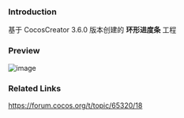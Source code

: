 ### Introduction

基于 CocosCreator 3.6.0 版本创建的 **环形进度条** 工程

### Preview
![image](../../../gif/20220306/2022030602.gif)

### Related Links
https://forum.cocos.org/t/topic/65320/18    